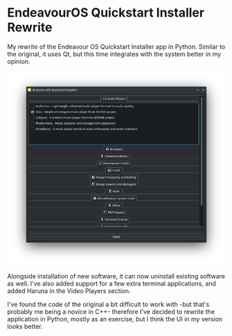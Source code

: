 # EndeavourOS Quickstart Installer Rewrite
My rewrite of the Endeavour OS Quickstart Installer app in Python.
Similar to the original, it uses Qt, but this time integrates with the system better in my opinion.

![Screenshot](/eos-quickstart-python-screenshot1.png?raw=true "Screenshot")

Alongside installation of new software, it can now uninstall existing software as well. I've also added support for a few extra terminal applications, and added Haruna in the Video Players section.

I've found the code of the original a bit difficult to work with -but that's probably me being a novice in C++- therefore I've decided to rewrite the application in Python, mostly as an exercise, but I think the UI in my version looks better.
